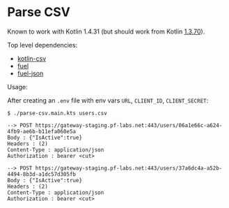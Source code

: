 # Parse CSV

Known to work with Kotlin 1.4.31 (but should work from Kotlin [1.3.70](https://blog.jetbrains.com/kotlin/2020/03/kotlin-1-3-70-released/#scripting)).

Top level dependencies:

* [kotlin-csv](https://github.com/doyaaaaaken/kotlin-csv)
* [fuel](https://github.com/kittinunf/Fuel)
* [fuel-json](https://github.com/kittinunf/fuel/tree/master/fuel-json)

Usage:

After creating an `.env` file with env vars `URL`, `CLIENT_ID`, `CLIENT_SECRET`:

```
$ ./parse-csv.main.kts users.csv

--> POST https://gateway-staging.pf-labs.net:443/users/06a1e66c-a624-4fb9-ae6b-b11efa060e5a
Body : {"IsActive":true}
Headers : (2)
Content-Type : application/json
Authorization : bearer <cut>

--> POST https://gateway-staging.pf-labs.net:443/users/37a6dc4a-a52b-4494-8b3d-a1dc57d305fb
Body : {"IsActive":true}
Headers : (2)
Content-Type : application/json
Authorization : bearer <cut>
```
